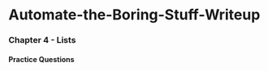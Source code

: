 # Automate-the-Boring-Stuff-Writeup

<h3>Chapter 4 - Lists</h3>

<h4>Practice Questions</h4><br></br>